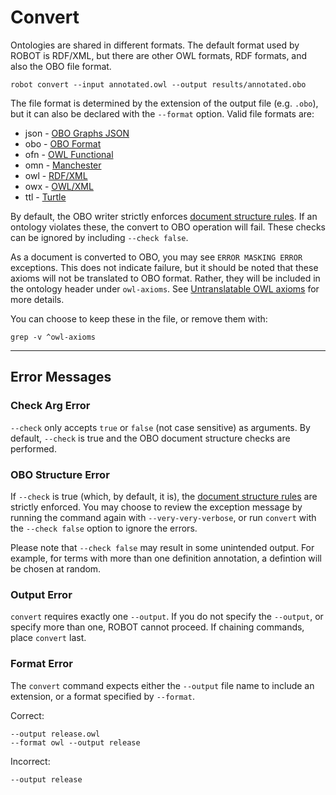 # Convert

Ontologies are shared in different formats. The default format used by ROBOT is RDF/XML, but there are other OWL formats, RDF formats, and also the OBO file format.

    robot convert --input annotated.owl --output results/annotated.obo

The file format is determined by the extension of the output file (e.g. `.obo`), but it can also be declared with the `--format` option. Valid file formats are:
  - json - [OBO Graphs JSON](https://github.com/geneontology/obographs/)
  - obo - [OBO Format](http://purl.obolibrary.org/obo/oboformat)
  - ofn - [OWL Functional](http://www.w3.org/TR/owl2-syntax/)
  - omn - [Manchester](https://www.w3.org/TR/owl2-manchester-syntax/)
  - owl - [RDF/XML](https://www.w3.org/TR/rdf-syntax-grammar/)
  - owx - [OWL/XML](https://www.w3.org/TR/owl2-xml-serialization/)
  - ttl - [Turtle](https://www.w3.org/TR/turtle/)

By default, the OBO writer strictly enforces <a href="http://owlcollab.github.io/oboformat/doc/obo-syntax.html#4" target="_blank">document structure rules</a>. If an ontology violates these, the convert to OBO operation will fail. These checks can be ignored by including `--check false`.

As a document is converted to OBO, you may see `ERROR MASKING ERROR` exceptions. This does not indicate failure, but it should be noted that these axioms will not be translated to OBO format. Rather, they will be included in the ontology header under `owl-axioms`. See <a href="http://owlcollab.github.io/oboformat/doc/obo-syntax.html#5.0.4" target="_blank">Untranslatable OWL axioms</a> for more details.

You can choose to keep these in the file, or remove them with:
```
grep -v ^owl-axioms
```

---

## Error Messages

### Check Arg Error

`--check` only accepts `true` or `false` (not case sensitive) as arguments. By default, `--check` is true and the OBO document structure checks are performed.

### OBO Structure Error

If `--check` is true (which, by default, it is), the <a href="http://owlcollab.github.io/oboformat/doc/obo-syntax.html#4" target="_blank">document structure rules</a> are strictly enforced. You may choose to review the exception message by running the command again with `--very-very-verbose`, or run `convert` with the `--check false` option to ignore the errors.

Please note that `--check false` may result in some unintended output. For example, for terms with more than one definition annotation, a defintion will be chosen at random.

### Output Error

`convert` requires exactly one `--output`. If you do not specify the `--output`, or specify more than one, ROBOT cannot proceed. If chaining commands, place `convert` last.

### Format Error

The `convert` command expects either the `--output` file name to include an extension, or a format specified by `--format`.

Correct:
```
--output release.owl
--format owl --output release
```
Incorrect:
```
--output release
```

